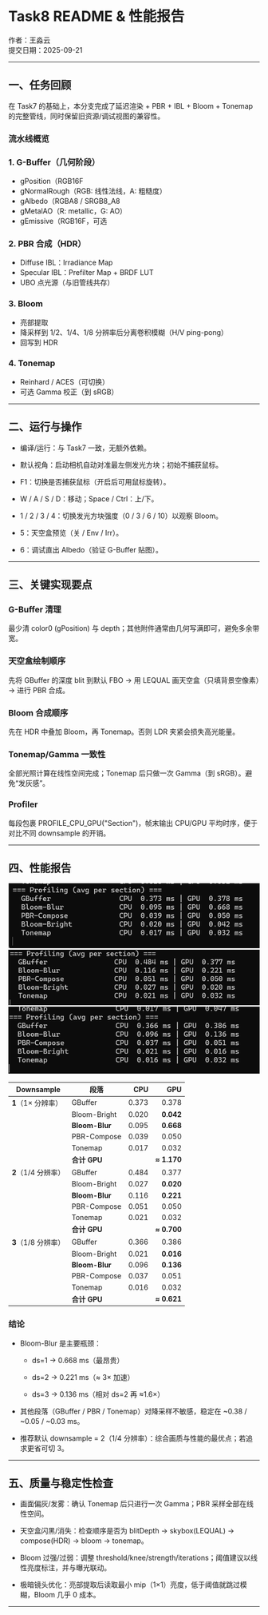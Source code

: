 # Task8 README & 性能报告

作者：王淼云  
提交日期：2025-09-21  

---

## 一、任务回顾
在 Task7 的基础上，本分支完成了延迟渲染 + PBR + IBL + Bloom + Tonemap 的完整管线，同时保留旧资源/调试视图的兼容性。

### 流水线概览
### 1. G-Buffer（几何阶段）
- gPosition（RGB16F 
- gNormalRough（RGB: 线性法线，A: 粗糙度）  
- gAlbedo（RGBA8 / SRGB8_A8
- gMetalAO（R: metallic，G: AO）
- gEmissive（RGB16F，可选

### 2. PBR 合成（HDR）
- Diffuse IBL：Irradiance Map 
- Specular IBL：Prefilter Map + BRDF LUT
- UBO 点光源（与旧管线共存）

### 3. Bloom
- 亮部提取  
- 降采样到 1/2、1/4、1/8 分辨率后分离卷积模糊（H/V ping-pong）    
- 回写到 HDR

### 4. Tonemap
- Reinhard / ACES（可切换） 
- 可选 Gamma 校正（到 sRGB） 

---

## 二、运行与操作

- 编译/运行：与 Task7 一致，无额外依赖。

- 默认视角：启动相机自动对准最左侧发光方块；初始不捕获鼠标。

- F1：切换是否捕获鼠标（开启后可用鼠标旋转）。

- W / A / S / D：移动；Space / Ctrl：上/下。

- 1 / 2 / 3 / 4：切换发光方块强度（0 / 3 / 6 / 10）以观察 Bloom。

- 5：天空盒预览（关 / Env / Irr）。

- 6：调试直出 Albedo（验证 G-Buffer 贴图）。

---

## 三、关键实现要点

### G-Buffer 清理
最少清 color0 (gPosition) 与 depth；其他附件通常由几何写满即可，避免多余带宽。

### 天空盒绘制顺序
先将 GBuffer 的深度 blit 到默认 FBO → 用 LEQUAL 画天空盒（只填背景空像素）→ 进行 PBR 合成。

### Bloom 合成顺序
先在 HDR 中叠加 Bloom，再 Tonemap。否则 LDR 夹紧会损失高光能量。

### Tonemap/Gamma 一致性
全部光照计算在线性空间完成；Tonemap 后只做一次 Gamma（到 sRGB）。避免“发灰感”。

### Profiler
每段包裹 PROFILE_CPU_GPU("Section")，帧末输出 CPU/GPU 平均时序，便于对比不同 downsample 的开销。

---

## 四、性能报告
![=1](docs/=1.png)
![=2](docs/=2.png)
![=3](docs/=3.png)

| Downsample     | 段落             |   CPU |         GPU |
| -------------- | -------------- | ----: | ----------: |
| **1**（1× 分辨率）  | GBuffer        | 0.373 |       0.378 |
|                | Bloom-Bright   | 0.020 |   **0.042** |
|                | **Bloom-Blur** | 0.095 |   **0.668** |
|                | PBR-Compose    | 0.039 |       0.050 |
|                | Tonemap        | 0.017 |       0.032 |
|                | **合计 GPU**     |       | **≈ 1.170** |
| **2**（1/4 分辨率） | GBuffer        | 0.484 |       0.377 |
|                | Bloom-Bright   | 0.027 |   **0.020** |
|                | **Bloom-Blur** | 0.116 |   **0.221** |
|                | PBR-Compose    | 0.051 |       0.050 |
|                | Tonemap        | 0.021 |       0.032 |
|                | **合计 GPU**     |       | **≈ 0.700** |
| **3**（1/8 分辨率） | GBuffer        | 0.366 |       0.386 |
|                | Bloom-Bright   | 0.021 |   **0.016** |
|                | **Bloom-Blur** | 0.096 |   **0.136** |
|                | PBR-Compose    | 0.037 |       0.051 |
|                | Tonemap        | 0.016 |       0.032 |
|                | **合计 GPU**     |       | **≈ 0.621** |


### 结论

- Bloom-Blur 是主要瓶颈：

	- ds=1 → 0.668 ms（最昂贵）

	- ds=2 → 0.221 ms（≈ 3× 加速）

	- ds=3 → 0.136 ms（相对 ds=2 再 ≈1.6×）

- 其他段落（GBuffer / PBR / Tonemap）对降采样不敏感，稳定在 ~0.38 / ~0.05 / ~0.03 ms。

- 推荐默认 downsample = 2（1/4 分辨率）：综合画质与性能的最优点；若追求更省可切 3。

---

## 五、质量与稳定性检查

- 画面偏灰/发雾：确认 Tonemap 后只进行一次 Gamma；PBR 采样全部在线性空间。

- 天空盒闪黑/消失：检查顺序是否为 blitDepth → skybox(LEQUAL) → compose(HDR) → bloom → tonemap。

- Bloom 过强/过弱：调整 threshold/knee/strength/iterations；阈值建议以线性亮度标注，并与曝光联动。

- 极暗镜头优化：亮部提取后读取最小 mip（1×1）亮度，低于阈值就跳过模糊，Bloom 几乎 0 成本。

---
